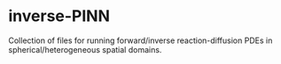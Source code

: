 # inverse-PINN
Collection of files for running forward/inverse reaction-diffusion PDEs in spherical/heterogeneous spatial domains.
